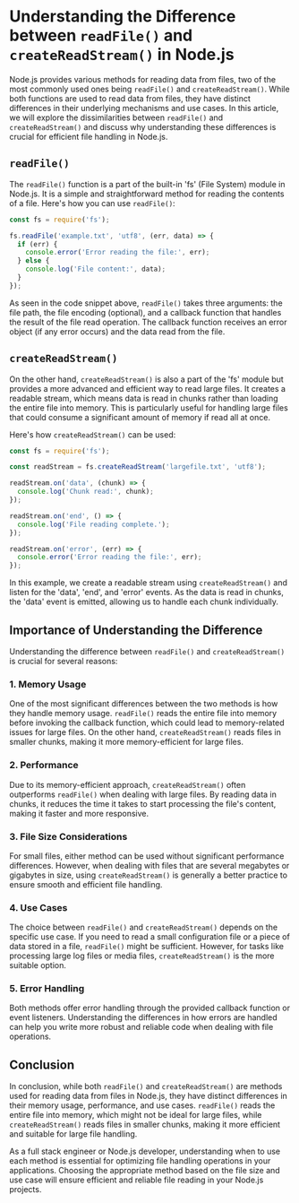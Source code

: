 # Understanding the Difference between `readFile()` and `createReadStream()` in Node.js

Node.js provides various methods for reading data from files, two of the most commonly used ones being `readFile()` and `createReadStream()`. While both functions are used to read data from files, they have distinct differences in their underlying mechanisms and use cases. In this article, we will explore the dissimilarities between `readFile()` and `createReadStream()` and discuss why understanding these differences is crucial for efficient file handling in Node.js.

## `readFile()`

The `readFile()` function is a part of the built-in 'fs' (File System) module in Node.js. It is a simple and straightforward method for reading the contents of a file. Here's how you can use `readFile()`:

```javascript
const fs = require('fs');

fs.readFile('example.txt', 'utf8', (err, data) => {
  if (err) {
    console.error('Error reading the file:', err);
  } else {
    console.log('File content:', data);
  }
});
```

As seen in the code snippet above, `readFile()` takes three arguments: the file path, the file encoding (optional), and a callback function that handles the result of the file read operation. The callback function receives an error object (if any error occurs) and the data read from the file.

## `createReadStream()`

On the other hand, `createReadStream()` is also a part of the 'fs' module but provides a more advanced and efficient way to read large files. It creates a readable stream, which means data is read in chunks rather than loading the entire file into memory. This is particularly useful for handling large files that could consume a significant amount of memory if read all at once.

Here's how `createReadStream()` can be used:

```javascript
const fs = require('fs');

const readStream = fs.createReadStream('largefile.txt', 'utf8');

readStream.on('data', (chunk) => {
  console.log('Chunk read:', chunk);
});

readStream.on('end', () => {
  console.log('File reading complete.');
});

readStream.on('error', (err) => {
  console.error('Error reading the file:', err);
});
```

In this example, we create a readable stream using `createReadStream()` and listen for the 'data', 'end', and 'error' events. As the data is read in chunks, the 'data' event is emitted, allowing us to handle each chunk individually.

## Importance of Understanding the Difference

Understanding the difference between `readFile()` and `createReadStream()` is crucial for several reasons:

### 1. Memory Usage

One of the most significant differences between the two methods is how they handle memory usage. `readFile()` reads the entire file into memory before invoking the callback function, which could lead to memory-related issues for large files. On the other hand, `createReadStream()` reads files in smaller chunks, making it more memory-efficient for large files.

### 2. Performance

Due to its memory-efficient approach, `createReadStream()` often outperforms `readFile()` when dealing with large files. By reading data in chunks, it reduces the time it takes to start processing the file's content, making it faster and more responsive.

### 3. File Size Considerations

For small files, either method can be used without significant performance differences. However, when dealing with files that are several megabytes or gigabytes in size, using `createReadStream()` is generally a better practice to ensure smooth and efficient file handling.

### 4. Use Cases

The choice between `readFile()` and `createReadStream()` depends on the specific use case. If you need to read a small configuration file or a piece of data stored in a file, `readFile()` might be sufficient. However, for tasks like processing large log files or media files, `createReadStream()` is the more suitable option.

### 5. Error Handling

Both methods offer error handling through the provided callback function or event listeners. Understanding the differences in how errors are handled can help you write more robust and reliable code when dealing with file operations.

## Conclusion

In conclusion, while both `readFile()` and `createReadStream()` are methods used for reading data from files in Node.js, they have distinct differences in their memory usage, performance, and use cases. `readFile()` reads the entire file into memory, which might not be ideal for large files, while `createReadStream()` reads files in smaller chunks, making it more efficient and suitable for large file handling.

As a full stack engineer or Node.js developer, understanding when to use each method is essential for optimizing file handling operations in your applications. Choosing the appropriate method based on the file size and use case will ensure efficient and reliable file reading in your Node.js projects.
